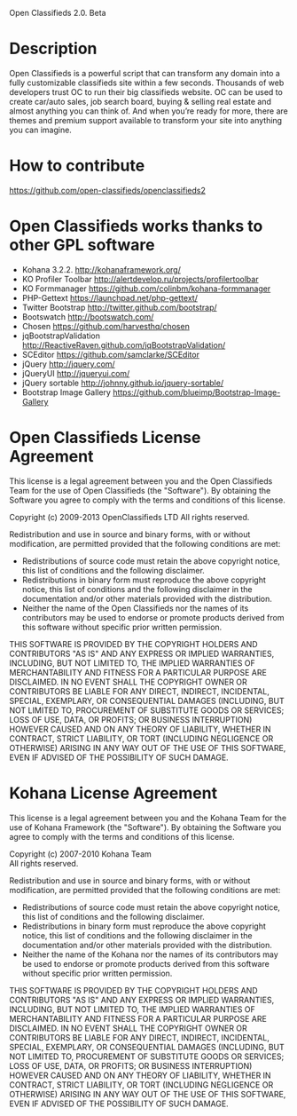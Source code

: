 Open Classifieds 2.0. Beta

# Description
Open Classifieds is a powerful script that can transform any domain into a fully customizable classifieds site within a few seconds. Thousands of web developers trust OC to run their big classifieds website. OC can be used to create car/auto sales, job search board, buying & selling real estate and almost anything you can think of. And when you’re ready for more, there are themes and premium support available to transform your site into anything you can imagine.


# How to contribute
https://github.com/open-classifieds/openclassifieds2

# Open Classifieds works thanks to other GPL software

* Kohana 3.2.2. http://kohanaframework.org/
* KO Profiler Toolbar http://alertdevelop.ru/projects/profilertoolbar
* KO Formmanager https://github.com/colinbm/kohana-formmanager
* PHP-Gettext https://launchpad.net/php-gettext/
* Twitter Bootstrap http://twitter.github.com/bootstrap/
* Bootswatch http://bootswatch.com/
* Chosen https://github.com/harvesthq/chosen
* jqBootstrapValidation http://ReactiveRaven.github.com/jqBootstrapValidation/
* SCEditor https://github.com/samclarke/SCEditor
* jQuery http://jquery.com/
* jQueryUI http://jqueryui.com/
* jQuery sortable http://johnny.github.io/jquery-sortable/
* Bootstrap Image Gallery https://github.com/blueimp/Bootstrap-Image-Gallery

# Open Classifieds License Agreement

This license is a legal agreement between you and the Open Classifieds Team for the use of Open Classifieds (the "Software"). By obtaining the Software you agree to comply with the terms and conditions of this license.

Copyright (c) 2009-2013 OpenClassifieds LTD 
All rights reserved.

Redistribution and use in source and binary forms, with or without modification, are permitted provided that the following conditions are met:

* Redistributions of source code must retain the above copyright notice, this list of conditions and the following disclaimer.
* Redistributions in binary form must reproduce the above copyright notice, this list of conditions and the following disclaimer in the documentation and/or other materials provided with the distribution.
* Neither the name of the Open Classifieds nor the names of its contributors may be used to endorse or promote products derived from this software without specific prior written permission.

THIS SOFTWARE IS PROVIDED BY THE COPYRIGHT HOLDERS AND CONTRIBUTORS "AS IS" AND ANY EXPRESS OR IMPLIED WARRANTIES, INCLUDING, BUT NOT LIMITED TO, THE IMPLIED WARRANTIES OF MERCHANTABILITY AND FITNESS FOR A PARTICULAR PURPOSE ARE DISCLAIMED. IN NO EVENT SHALL THE COPYRIGHT OWNER OR CONTRIBUTORS BE LIABLE FOR ANY DIRECT, INDIRECT, INCIDENTAL, SPECIAL, EXEMPLARY, OR CONSEQUENTIAL DAMAGES (INCLUDING, BUT NOT LIMITED TO, PROCUREMENT OF SUBSTITUTE GOODS OR SERVICES; LOSS OF USE, DATA, OR PROFITS; OR BUSINESS INTERRUPTION) HOWEVER CAUSED AND ON ANY THEORY OF LIABILITY, WHETHER IN CONTRACT, STRICT LIABILITY, OR TORT (INCLUDING NEGLIGENCE OR OTHERWISE) ARISING IN ANY WAY OUT OF THE USE OF THIS SOFTWARE, EVEN IF ADVISED OF THE POSSIBILITY OF SUCH DAMAGE.


# Kohana License Agreement

This license is a legal agreement between you and the Kohana Team for the use of Kohana Framework (the "Software"). By obtaining the Software you agree to comply with the terms and conditions of this license.

Copyright (c) 2007-2010 Kohana Team  
All rights reserved.

Redistribution and use in source and binary forms, with or without modification, are permitted provided that the following conditions are met:

* Redistributions of source code must retain the above copyright notice, this list of conditions and the following disclaimer.
* Redistributions in binary form must reproduce the above copyright notice, this list of conditions and the following disclaimer in the documentation and/or other materials provided with the distribution.
* Neither the name of the Kohana nor the names of its contributors may be used to endorse or promote products derived from this software without specific prior written permission.

THIS SOFTWARE IS PROVIDED BY THE COPYRIGHT HOLDERS AND CONTRIBUTORS "AS IS" AND ANY EXPRESS OR IMPLIED WARRANTIES, INCLUDING, BUT NOT LIMITED TO, THE IMPLIED WARRANTIES OF MERCHANTABILITY AND FITNESS FOR A PARTICULAR PURPOSE ARE DISCLAIMED. IN NO EVENT SHALL THE COPYRIGHT OWNER OR CONTRIBUTORS BE LIABLE FOR ANY DIRECT, INDIRECT, INCIDENTAL, SPECIAL, EXEMPLARY, OR CONSEQUENTIAL DAMAGES (INCLUDING, BUT NOT LIMITED TO, PROCUREMENT OF SUBSTITUTE GOODS OR SERVICES; LOSS OF USE, DATA, OR PROFITS; OR BUSINESS INTERRUPTION) HOWEVER CAUSED AND ON ANY THEORY OF LIABILITY, WHETHER IN CONTRACT, STRICT LIABILITY, OR TORT (INCLUDING NEGLIGENCE OR OTHERWISE) ARISING IN ANY WAY OUT OF THE USE OF THIS SOFTWARE, EVEN IF ADVISED OF THE POSSIBILITY OF SUCH DAMAGE.